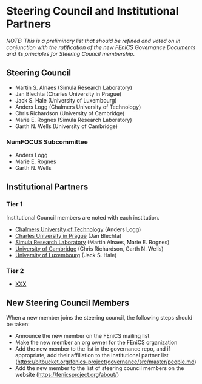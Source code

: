 # Steering Council and Institutional Partners

*NOTE: This is a preliminary list that should be refined and voted
on in conjunction with the ratification of the new FEniCS Governance
Documents and its principles for Steering Council membership.*

## Steering Council

- Martin S. Alnaes (Simula Research Laboratory)
- Jan Blechta (Charles University in Prague)
- Jack S. Hale (University of Luxembourg)
- Anders Logg (Chalmers University of Technology)
- Chris Richardson (University of Cambridge)
- Marie E. Rognes (Simula Research Laboratory)
- Garth N. Wells (University of Cambridge)

### NumFOCUS Subcommittee

- Anders Logg
- Marie E. Rognes
- Garth N. Wells

## Institutional Partners

### Tier 1

Institutional Council members are noted with each institution.

- [Chalmers University of Technology](http://www.chalmers.se/) (Anders Logg)
- [Charles University in Prague](http://www.cuni.cz/) (Jan Blechta)
- [Simula Research Laboratory](http://www.simula.no/) (Martin Alnaes,
  Marie E. Rognes)
- [University of Cambridge](http://www.cam.ac.uk/) (Chris Richardson,
  Garth N. Wells)
- [University of Luxembourg](http://www.uni.lu/) (Jack S. Hale)

### Tier 2

- [XXX](https://www.foo.com/)

## New Steering Council Members

When a new member joins the steering council, the following steps
should be taken:
- Announce the new member on the FEniCS mailing list
- Make the new member an org owner for the FEniCS organization
- Add the new member to the list in the governance repo, and if
  appropriate, add their affiliation to the institutional partner list
  (<https://bitbucket.org/fenics-project/governance/src/master/people.md>)
- Add the new member to the list of steering council members on the
  website
  (<https://fenicsproject.org/about/>)
